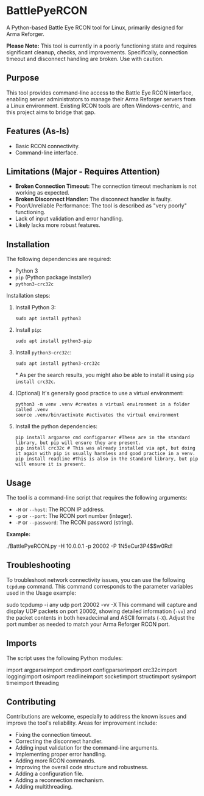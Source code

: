 # BattlePyeRCON

A Python-based Battle Eye RCON tool for Linux, primarily designed for Arma Reforger.

**Please Note:** This tool is currently in a poorly functioning state and requires significant cleanup, checks, and improvements.  Specifically, connection timeout and disconnect handling are broken. Use with caution.

## Purpose

This tool provides command-line access to the Battle Eye RCON interface, enabling server administrators to manage their Arma Reforger servers from a Linux environment.  Existing RCON tools are often Windows-centric, and this project aims to bridge that gap.

## Features (As-Is)

* Basic RCON connectivity.
* Command-line interface.

## Limitations (Major - Requires Attention)

* **Broken Connection Timeout:** The connection timeout mechanism is not working as expected.
* **Broken Disconnect Handler:** The disconnect handler is faulty.
* Poor/Unreliable Performance: The tool is described as "very poorly" functioning.
* Lack of input validation and error handling.
* Likely lacks more robust features.

## Installation

The following dependencies are required:

* Python 3
* `pip` (Python package installer)
* `python3-crc32c`

Installation steps:

1.  Install Python 3:

    ```
    sudo apt install python3
    ```

2.  Install `pip`:

    ```
    sudo apt install python3-pip
    ```

3.  Install `python3-crc32c`:

    ```
    sudo apt install python3-crc32c
    ```

    \* As per the search results, you might also be able to install it using `pip install crc32c`.

4.  (Optional) It's generally good practice to use a virtual environment:

    ```
    python3 -m venv .venv #creates a virtual environment in a folder called .venv
    source .venv/bin/activate #activates the virtual environment
    ```

5.  Install the python dependencies:

    ```
    pip install argparse cmd configparser #These are in the standard library, but pip will ensure they are present.
    pip install crc32c # This was already installed via apt, but doing it again with pip is usually harmless and good practice in a venv.
    pip install readline #This is also in the standard library, but pip will ensure it is present.
    ```

## Usage

The tool is a command-line script that requires the following arguments:

* `-H` or `--host`:  The RCON IP address.
* `-p` or `--port`:  The RCON port number (integer).
* `-P` or `--password`: The RCON password (string).

**Example:**

./BattlePyeRCON.py -H 10.0.0.1 -p 20002 -P 1N5eCur3P4$$w0Rd!
## Troubleshooting

To troubleshoot network connectivity issues, you can use the following `tcpdump` command.  This command corresponds to the parameter variables used in the Usage example:

sudo tcpdump -i any udp port 20002 -vv -X
This command will capture and display UDP packets on port 20002, showing detailed information (`-vv`) and the packet contents in both hexadecimal and ASCII formats (`-X`).  Adjust the port number as needed to match your Arma Reforger RCON port.

## Imports

The script uses the following Python modules:

import argparseimport cmdimport configparserimport crc32cimport loggingimport osimport readlineimport socketimport structimport sysimport timeimport threading
## Contributing

Contributions are welcome, especially to address the known issues and improve the tool's reliability.  Areas for improvement include:

* Fixing the connection timeout.
* Correcting the disconnect handler.
* Adding input validation for the command-line arguments.
* Implementing proper error handling.
* Adding more RCON commands.
* Improving the overall code structure and robustness.
* Adding a configuration file.
* Adding a reconnection mechanism.
* Adding multithreading.
